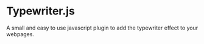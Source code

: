 # Typewriter.js
A small and easy to use javascript plugin to add the typewriter effect to your webpages.
